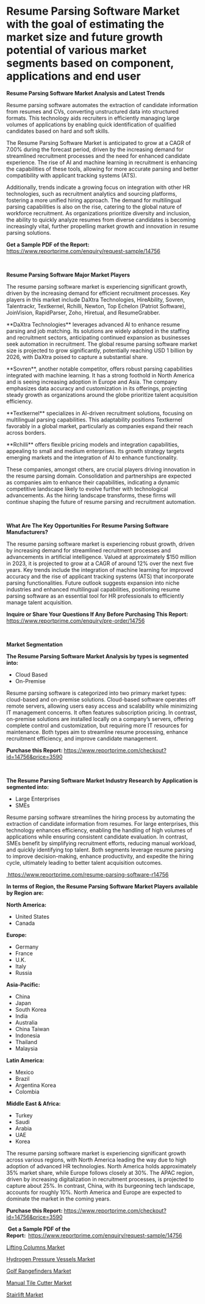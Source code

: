 <p><h1>Resume Parsing Software Market with the goal of estimating the market size and future growth potential of various market segments based on component, applications and end user</h1></p><p><strong>Resume Parsing Software Market Analysis and Latest Trends</strong></p>
<p><p>Resume parsing software automates the extraction of candidate information from resumes and CVs, converting unstructured data into structured formats. This technology aids recruiters in efficiently managing large volumes of applications by enabling quick identification of qualified candidates based on hard and soft skills. </p><p>The Resume Parsing Software Market is anticipated to grow at a CAGR of 7.00% during the forecast period, driven by the increasing demand for streamlined recruitment processes and the need for enhanced candidate experience. The rise of AI and machine learning in recruitment is enhancing the capabilities of these tools, allowing for more accurate parsing and better compatibility with applicant tracking systems (ATS).</p><p>Additionally, trends indicate a growing focus on integration with other HR technologies, such as recruitment analytics and sourcing platforms, fostering a more unified hiring approach. The demand for multilingual parsing capabilities is also on the rise, catering to the global nature of workforce recruitment. As organizations prioritize diversity and inclusion, the ability to quickly analyze resumes from diverse candidates is becoming increasingly vital, further propelling market growth and innovation in resume parsing solutions.</p></p>
<p><strong>Get a Sample PDF of the Report:&nbsp;</strong> <a href="https://www.reportprime.com/enquiry/request-sample/14756?utm_campaign=3350&utm_medium=2&utm_source=Github&utm_content=ia&utm_term=20032025&utm_id=resume-parsing-software">https://www.reportprime.com/enquiry/request-sample/14756</a></p>
<p>&nbsp;</p>
<p><strong>Resume Parsing Software Major Market Players</strong></p>
<p><p>The resume parsing software market is experiencing significant growth, driven by the increasing demand for efficient recruitment processes. Key players in this market include DaXtra Technologies, HireAbility, Sovren, Talentrackr, Textkernel, Rchilli, Newton, Top Echelon (Patriot Software), JoinVision, RapidParser, Zoho, Hiretual, and ResumeGrabber.</p><p>**DaXtra Technologies** leverages advanced AI to enhance resume parsing and job matching. Its solutions are widely adopted in the staffing and recruitment sectors, anticipating continued expansion as businesses seek automation in recruitment. The global resume parsing software market size is projected to grow significantly, potentially reaching USD 1 billion by 2026, with DaXtra poised to capture a substantial share.</p><p>**Sovren**, another notable competitor, offers robust parsing capabilities integrated with machine learning. It has a strong foothold in North America and is seeing increasing adoption in Europe and Asia. The company emphasizes data accuracy and customization in its offerings, projecting steady growth as organizations around the globe prioritize talent acquisition efficiency.</p><p>**Textkernel** specializes in AI-driven recruitment solutions, focusing on multilingual parsing capabilities. This adaptability positions Textkernel favorably in a global market, particularly as companies expand their reach across borders. </p><p>**Rchilli** offers flexible pricing models and integration capabilities, appealing to small and medium enterprises. Its growth strategy targets emerging markets and the integration of AI to enhance functionality.</p><p>These companies, amongst others, are crucial players driving innovation in the resume parsing domain. Consolidation and partnerships are expected as companies aim to enhance their capabilities, indicating a dynamic competitive landscape likely to evolve further with technological advancements. As the hiring landscape transforms, these firms will continue shaping the future of resume parsing and recruitment automation.</p></p>
<p>&nbsp;</p>
<p><strong>What Are The Key Opportunities For Resume Parsing Software Manufacturers?</strong></p>
<p><p>The resume parsing software market is experiencing robust growth, driven by increasing demand for streamlined recruitment processes and advancements in artificial intelligence. Valued at approximately $150 million in 2023, it is projected to grow at a CAGR of around 12% over the next five years. Key trends include the integration of machine learning for improved accuracy and the rise of applicant tracking systems (ATS) that incorporate parsing functionalities. Future outlook suggests expansion into niche industries and enhanced multilingual capabilities, positioning resume parsing software as an essential tool for HR professionals to efficiently manage talent acquisition.</p></p>
<p><strong>Inquire or Share Your Questions If Any Before Purchasing This Report:</strong> <a href="https://www.reportprime.com/enquiry/pre-order/14756?utm_campaign=3350&utm_medium=2&utm_source=Github&utm_content=ia&utm_term=20032025&utm_id=resume-parsing-software">https://www.reportprime.com/enquiry/pre-order/14756</a></p>
<p>&nbsp;</p>
<p><strong>Market Segmentation</strong></p>
<p><strong>The Resume Parsing Software Market Analysis by types is segmented into:</strong></p>
<p><ul><li>Cloud Based</li><li>On-Premise</li></ul></p>
<p><p>Resume parsing software is categorized into two primary market types: cloud-based and on-premise solutions. Cloud-based software operates off remote servers, allowing users easy access and scalability while minimizing IT management concerns. It often features subscription pricing. In contrast, on-premise solutions are installed locally on a company’s servers, offering complete control and customization, but requiring more IT resources for maintenance. Both types aim to streamline resume processing, enhance recruitment efficiency, and improve candidate management.</p></p>
<p><strong>Purchase this Report:&nbsp;</strong><a href="https://www.reportprime.com/checkout?id=14756&price=3590&utm_campaign=3350&utm_medium=2&utm_source=Github&utm_content=ia&utm_term=20032025&utm_id=resume-parsing-software">https://www.reportprime.com/checkout?id=14756&price=3590</a></p>
<p>&nbsp;</p>
<p><strong>The Resume Parsing Software Market Industry Research by Application is segmented into:</strong></p>
<p><ul><li>Large Enterprises</li><li>SMEs</li></ul></p>
<p><p>Resume parsing software streamlines the hiring process by automating the extraction of candidate information from resumes. For large enterprises, this technology enhances efficiency, enabling the handling of high volumes of applications while ensuring consistent candidate evaluation. In contrast, SMEs benefit by simplifying recruitment efforts, reducing manual workload, and quickly identifying top talent. Both segments leverage resume parsing to improve decision-making, enhance productivity, and expedite the hiring cycle, ultimately leading to better talent acquisition outcomes.</p></p>
<p><a href="https://www.reportprime.com/resume-parsing-software-r14756?utm_campaign=3350&utm_medium=2&utm_source=Github&utm_content=ia&utm_term=20032025&utm_id=resume-parsing-software">&nbsp;https://www.reportprime.com/resume-parsing-software-r14756</a></p>
<p><strong>In terms of Region, the Resume Parsing Software Market Players available by Region are:</strong></p>
<p>
    <p> <strong> North America: </strong>
        <ul>
            <li>United States</li>
            <li>Canada</li>
        </ul>
        </p> 
    <p> <strong> Europe: </strong>
        <ul>
            <li>Germany</li>
            <li>France</li>
            <li>U.K.</li>
            <li>Italy</li>
            <li>Russia</li>
        </ul>
        </p> 
    <p> <strong> Asia-Pacific: </strong>
        <ul>
            <li>China</li>
            <li>Japan</li>
            <li>South Korea</li>
            <li>India</li>
            <li>Australia</li>
            <li>China Taiwan</li>
            <li>Indonesia</li>
            <li>Thailand</li>
            <li>Malaysia</li>
        </ul>
        </p> 
    <p> <strong> Latin America: </strong>
        <ul>
            <li>Mexico</li>
            <li>Brazil</li>
            <li>Argentina Korea</li>
            <li>Colombia</li>
        </ul>
        </p> 
    <p> <strong> Middle East & Africa: </strong>
        <ul>
            <li>Turkey</li>
            <li>Saudi</li>
            <li>Arabia</li>
            <li>UAE</li>
            <li>Korea</li>
        </ul>
    </p>
    </p>
<p><p>The resume parsing software market is experiencing significant growth across various regions, with North America leading the way due to high adoption of advanced HR technologies. North America holds approximately 35% market share, while Europe follows closely at 30%. The APAC region, driven by increasing digitalization in recruitment processes, is projected to capture about 25%. In contrast, China, with its burgeoning tech landscape, accounts for roughly 10%. North America and Europe are expected to dominate the market in the coming years.</p></p>
<p><strong>Purchase this Report: </strong><a href="https://www.reportprime.com/checkout?id=14756&price=3590&utm_campaign=3350&utm_medium=2&utm_source=Github&utm_content=ia&utm_term=20032025&utm_id=resume-parsing-software">https://www.reportprime.com/checkout?id=14756&price=3590</a></p>
<p>&nbsp;<strong>Get a Sample PDF of the Report:&nbsp;&nbsp;</strong><a href="https://www.reportprime.com/enquiry/request-sample/14756?utm_campaign=3350&utm_medium=2&utm_source=Github&utm_content=ia&utm_term=20032025&utm_id=resume-parsing-software">https://www.reportprime.com/enquiry/request-sample/14756</a></p>
<p><strong></strong></p>
<p><p><a href="https://www.linkedin.com/pulse/lifting-columns-market-analysis-from-2025-2032-projected-growth-dyf2e?utm_campaign=3350&utm_medium=2&utm_source=Github&utm_content=ia&utm_term=20032025&utm_id=resume-parsing-software">Lifting Columns Market</a></p><p><a href="https://www.linkedin.com/pulse/understanding-42-cagrforecast-hydrogen-pressure-vessels-industry-legjc?utm_campaign=3350&utm_medium=2&utm_source=Github&utm_content=ia&utm_term=20032025&utm_id=resume-parsing-software">Hydrogen Pressure Vessels Market</a></p><p><a href="https://www.linkedin.com/pulse/golf-rangefinders-market-analysis-report-2025-2032-growth-deployment-zpadc?utm_campaign=3350&utm_medium=2&utm_source=Github&utm_content=ia&utm_term=20032025&utm_id=resume-parsing-software">Golf Rangefinders Market</a></p><p><a href="https://www.linkedin.com/pulse/future-outlook-manual-tile-cutter-market-key-growth-drivers-trends-6bmnc?utm_campaign=3350&utm_medium=2&utm_source=Github&utm_content=ia&utm_term=20032025&utm_id=resume-parsing-software">Manual Tile Cutter Market</a></p><p><a href="https://www.linkedin.com/pulse/astudy-onthe-global-stairlift-market-includinginformation-52ure?utm_campaign=3350&utm_medium=2&utm_source=Github&utm_content=ia&utm_term=20032025&utm_id=resume-parsing-software">Stairlift Market</a></p></p>